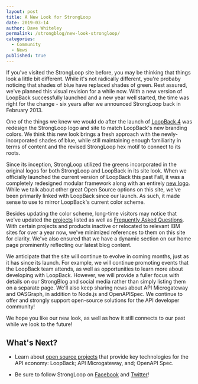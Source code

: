 ```yaml
---
layout: post
title: A New Look for StrongLoop
date: 2019-03-14
author: Dave Whiteley
permalink: /strongblog/new-look-strongloop/
categories:
  - Community
  - News
published: true
---
```


If you've visited the StrongLoop site before, you may be thinking that things look a little bit different. While it's not radically different, you're probaby noticing that shades of blue have replaced shades of green. Rest assured, we've planned this visual revision for a while now. With a new version of LoopBack successfully launched and a new year well started, the time was right for the change - six years after we announced StrongLoop back in February 2013.

One of the things we knew we would do after the launch of [LoopBack 4](http://v4.loopback.io/) was redesign the StrongLoop logo and site to match LoopBack's new branding colors. We think this new look brings a fresh approach with the newly-incorporated shades of blue, while still maintaining enough familiarity in terms of content and the revised StrongLoop hex motif to connect to its roots. 

<!--more-->

Since its inception, StrongLoop utilized the greens incorporated in the original logos for both StrongLoop and LoopBack in its site look. When we officially launched the current version of LoopBack this past Fall, it was a completely redesigned modular framework along with an entirely [new logo](https://strongloop.com/strongblog/thanks-loopback-4-logo/). While we talk about other great Open Source options on this site, we've been primarily linked with LoopBack since our launch. As such, it made sense to use to mirror LoopBack's current color scheme.

Besides updating the color scheme, long-time visitors may notice that we've updated the [projects](https://strongloop.com/projects/) listed as well as [Frequently Asked Questions](https://strongloop.com/faq/). With certain projects and products inactive or relocated to relevant IBM sites for over a year now, we've minimized references to them on this site for clarity. We've also ensured that we have a dynamic section on our home page prominently reflecting our latest blog content.

We anticipate that the site will continue to evolve in coming months, just as it has since its launch. For example, we will continue promoting events that the LoopBack team attends, as well as opportunities to learn more about developing with LoopBack. However, we will provide a fuller focus with details on our StrongBlog and social media rather than simply listing them on a separate page. We'll also keep sharing news about API Microgateway and OASGraph, in addition to Node.js and OpenAPISpec. We continue to offer and strongly support open-source solutions for the API developer community!

We hope you like our new look, as well as how it still connects to our past while we look to the future!

## What's Next?

* Learn about [open source projects](https://strongloop.com/projects/) that provide key technologies for the API economy: LoopBack; API Microgateway, and; OpenAPI Spec. 

* Be sure to follow StrongLoop on [Facebook](https://www.facebook.com/strongloop/) and [Twitter](https://twitter.com/StrongLoop)!
